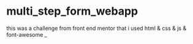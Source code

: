# multi_step_form_webapp
this was a challenge from front end mentor that  i used html &amp; css &amp;  js &amp;  font-awesome _ 
